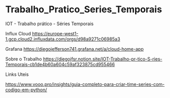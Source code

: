 # Trabalho_Pratico_Series_Temporais
IOT - Trabalho prático - Séries Temporais

Influx Cloud
https://europe-west1-1.gcp.cloud2.influxdata.com/orgs/d98a9271c06985a3

Grafana
https://diegojefferson741.grafana.net/a/cloud-home-app


Sobre o Trabalho
https://diegojfsr.notion.site/IOT-Trabalho-pr-tico-S-ries-Temporais-cb1de4b60a604c59af323875cd955466

Links Uteis

https://www.vooo.pro/insights/guia-completo-para-criar-time-series-com-codigo-em-python/
